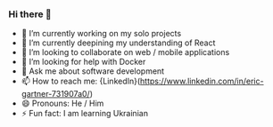 ### Hi there 👋



- 🔭 I’m currently working on my solo projects
- 🌱 I’m currently deepining my understanding of React
- 👯 I’m looking to collaborate on web / mobile applications
- 🤔 I’m looking for help with Docker
- 💬 Ask me about software development
- 📫 How to reach me: {LinkedIn}(https://www.linkedin.com/in/eric-gartner-731907a0/)
- 😄 Pronouns: He / Him
- ⚡ Fun fact: I am learning Ukrainian 

